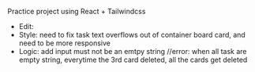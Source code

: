 Practice project using React + Tailwindcss


+ Edit:
+ Style: need to fix task text overflows out of container board card, and need to be more responsive
+ Logic: add input must not be an emtpy string 
        //error: when all task are empty string, everytime the 3rd card deleted, all the cards get deleted
